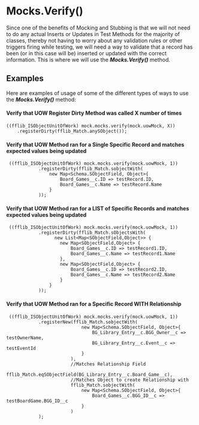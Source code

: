 # Mocks.Verify()
Since one of the benefits of Mocking and Stubbing is that we will not need to do any actual Inserts or Updates in Test Methods for the majority of classes, thereby not having to worry about any validation rules or other triggers firing while testing, we will need a way to validate that a record has been (or in this case will be) inserted or updated with the correct information. This is where we will use the ***Mocks.Verify()*** method.

## Examples
Here are examples of usage of some of the different types of ways to use the ***Mocks.Verify()*** method:

#### Verify that UOW Register Dirty Method was called X number of times

```
((fflib_ISObjectUnitOfWork) mock.mocks.verify(mock.uowMock, X))
    .registerDirty(fflib_Match.anySObject());
```
#### Verify that UOW Method ran for a Single Specific Record and matches expected values being updated

```
 ((fflib_ISObjectUnitOfWork) mock.mocks.verify(mock.uowMock, 1))
            .registerDirty(fflib_Match.sobjectWith(
                new Map<Schema.SObjectField, Object>{
                    Board_Games__c.ID => testRecord.ID,
                    Board_Games__c.Name => testRecord.Name
                }
            ));
```
#### Verify that UOW Method ran for a LIST of Specific Records and matches expected values being updated

```
 ((fflib_ISObjectUnitOfWork) mock.mocks.verify(mock.uowMock, 1))
            .registerDirty(fflib_Match.sObjectsWith(
                  new List<Map<SObjectField,Object>> {
                    new Map<SObjectField,Object> {
                        Board_Games__c.ID => testRecord1.ID,
                        Board_Games__c.Name => testRecord1.Name
                    },
                    new Map<SObjectField,Object> {
                        Board_Games__c.ID => testRecord2.ID,
                        Board_Games__c.Name => testRecord2.Name
                    }
                }
            ));
```
#### Verify that UOW Method ran for a Specific Record WITH Relationship

```
 ((fflib_ISObjectUnitOfWork) mock.mocks.verify(mock.uowMock, 1))
            .registerNew(fflib_Match.sobjectWith(
                            new Map<Schema.SObjectField, Object>{
                                BG_Library_Entry__c.BGG_Owner__c => testOwnerName,
                                BG_Library_Entry__c.Event__c => testEventId
                            }
                        ),
                        //Matches Relationship Field
                        fflib_Match.eqSObjectField(BG_Library_Entry__c.Board_Game__c), 
                        //Matches Object to create Relationship with
                        fflib_Match.sobjectWith(
                            new Map<Schema.SObjectField, Object>{
                                Board_Games__c.BGG_ID__c => testBoardGame.BGG_ID__c
                            }
                        ) 
            );
```
